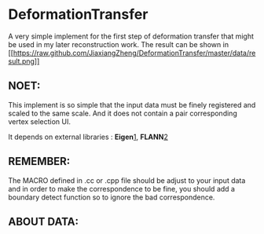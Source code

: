 DeformationTransfer
===================

A very simple implement for the first step of deformation transfer that might be
used in my later reconstruction work. The result can be shown in
[[https://raw.github.com/JiaxiangZheng/DeformationTransfer/master/data/result.png]]

NOET:
-------------------
This implement is so simple that the input data must be finely registered and
scaled to the same scale. And it does not contain a pair corresponding vertex
selection UI.

It depends on external libraries : **Eigen**[1], **FLANN**[2]

REMEMBER:
---------------------
The MACRO defined in .cc or .cpp file should be adjust to your input data and in
order to make the correspondence to be fine, you should add a boundary detect
function so to ignore the bad correspondence.

ABOUT DATA:
------------------


[1]: http://eigen.tuxfamily.org
[2]: http://www.cs.ubc.ca/~mariusm/index.php/FLANN/FLANN 
